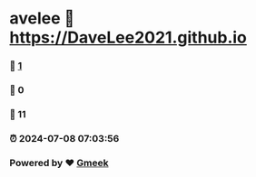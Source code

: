 # avelee :link: https://DaveLee2021.github.io 
### :page_facing_up: [1](https://DaveLee2021.github.io/tag.html) 
### :speech_balloon: 0 
### :hibiscus: 11 
### :alarm_clock: 2024-07-08 07:03:56 
### Powered by :heart: [Gmeek](https://github.com/Meekdai/Gmeek)
